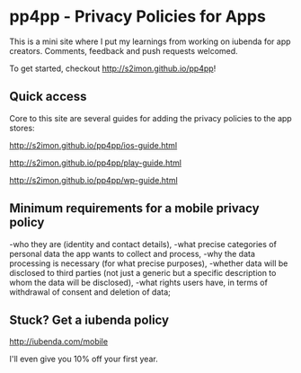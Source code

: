 # pp4pp - Privacy Policies for Apps

This is a mini site where I put my learnings from working on iubenda for app creators. Comments, feedback and push requests welcomed.

To get started, checkout <http://s2imon.github.io/pp4pp>!



## Quick access

Core to this site are several guides for adding the privacy policies to the app stores:

<http://s2imon.github.io/pp4pp/ios-guide.html>

<http://s2imon.github.io/pp4pp/play-guide.html>

<http://s2imon.github.io/pp4pp/wp-guide.html>



## Minimum requirements for a mobile privacy policy

-who they are (identity and contact details),
-what precise categories of personal data the app wants to collect and process,
-why the data processing is necessary (for what precise purposes),
-whether data will be disclosed to third parties (not just a generic but a specific description to whom the data will be disclosed),
-what rights users have, in terms of withdrawal of consent and deletion of data;



## Stuck? Get a iubenda policy

<http://iubenda.com/mobile>

I'll even give you 10% off your first year.